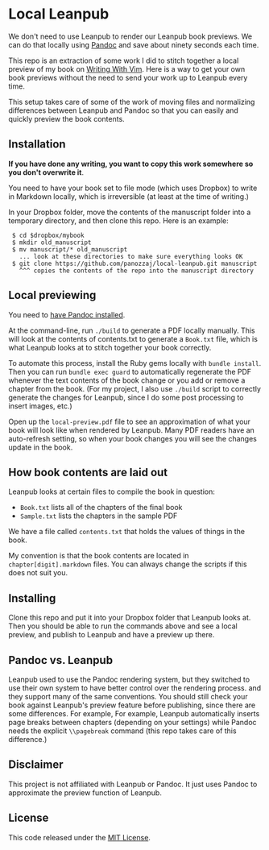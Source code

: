 # Local Leanpub

We don't need to use Leanpub to render our Leanpub book previews. We can do
that locally using [Pandoc](http://johnmacfarlane.net/pandoc/) and save about
ninety seconds each time.

This repo is an extraction of some work I did to stitch together a local
preview of my book on [Writing With Vim](https://leanpub.com/vim-for-writers).
Here is a way to get your own book previews without the need to send your work
up to Leanpub every time.

This setup takes care of some of the work of moving files and normalizing
differences between Leanpub and Pandoc so that you can easily and quickly
preview the book contents.

## Installation

**If you have done any writing, you want to copy this work somewhere so you
don't overwrite it**.

You need to have your book set to file mode (which uses Dropbox) to write in
Markdown locally, which is irreversible (at least at the time of writing.)

In your Dropbox folder, move the contents of the manuscript folder into a
temporary directory, and then clone this repo. Here is an example:

```
 $ cd $dropbox/mybook
 $ mkdir old_manuscript
 $ mv manuscript/* old_manuscript
   ... look at these directories to make sure everything looks OK
 $ git clone https://github.com/panozzaj/local-leanpub.git manuscript
   ^^^ copies the contents of the repo into the manuscript directory
```

## Local previewing

You need to [have Pandoc installed](http://johnmacfarlane.net/pandoc/installing.html).

At the command-line, run `./build` to generate a PDF locally manually. This
will look at the contents of contents.txt to generate a `Book.txt` file, which
is what Leanpub looks at to stitch together your book correctly.

To automate this process, install the Ruby gems locally with `bundle install`.
Then you can run `bundle exec guard` to automatically regenerate the PDF
whenever the text contents of the book change or you add or remove a chapter
from the book. (For my project, I also use `./build` script to correctly
generate the changes for Leanpub, since I do some post processing to insert
images, etc.)

Open up the `local-preview.pdf` file to see an approximation of what your book
will look like when rendered by Leanpub. Many PDF readers have an auto-refresh
setting, so when your book changes you will see the changes update in the book.

## How book contents are laid out

Leanpub looks at certain files to compile the book in question:

 * `Book.txt` lists all of the chapters of the final book
 * `Sample.txt` lists the chapters in the sample PDF

We have a file called `contents.txt` that holds the values of things in the book.

My convention is that the book contents are located in `chapter[digit].markdown`
files. You can always change the scripts if this does not suit you.

## Installing

Clone this repo and put it into your Dropbox folder that Leanpub looks at.
Then you should be able to run the commands above and see a local preview, and
publish to Leanpub and have a preview up there.

## Pandoc vs. Leanpub

Leanpub used to use the Pandoc rendering system, but they switched to use their
own system to have better control over the rendering process. and they support
many of the same conventions. You should still check your book against
Leanpub's preview feature before publishing, since there are some differences.
For example, For example, Leanpub automatically inserts page breaks between chapters
(depending on your settings) while Pandoc needs the explicit `\\pagebreak`
command (this repo takes care of this difference.)

## Disclaimer

This project is not affiliated with Leanpub or Pandoc. It just uses Pandoc to
approximate the preview function of Leanpub.

## License

This code released under the [MIT License](http://en.wikipedia.org/wiki/MIT_License).
